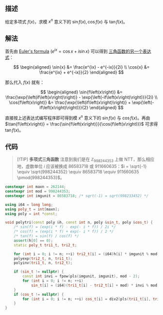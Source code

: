 ## 描述

给定多项式 $f\left(x\right)$，求模 $x^{n}$ 意义下的 $\sin{f\left(x\right)}, \cos{f\left(x\right)}$ 与 $\tan{f\left(x\right)}$。

## 解法

首先由 [Euler's formula](https://en.wikipedia.org/wiki/Euler's_formula) $\left(e^{ix} = \cos{x} + i\sin{x}\right)$ 可以得到 [三角函数的另一个表达式](https://en.wikipedia.org/wiki/Trigonometric_functions#Relationship_to_exponential_function_and_complex_numbers)：

$$
\begin{aligned}
	\sin{x} &= \frac{e^{ix} - e^{-ix}}{2i} \\
	\cos{x} &= \frac{e^{ix} + e^{-ix}}{2}
\end{aligned}
$$

那么代入 $f\left(x\right)$ 就有：

$$
\begin{aligned}
	\sin{f\left(x\right)} &= \frac{\exp{\left(if\left(x\right)\right)} - \exp{\left(-if\left(x\right)\right)}}{2i} \\
	\cos{f\left(x\right)} &= \frac{\exp{\left(if\left(x\right)\right)} + \exp{\left(-if\left(x\right)\right)}}{2}
\end{aligned}
$$

直接按上述表达式编写程序即可得到模 $x^{n}$ 意义下的 $\sin{f\left(x\right)}$ 与 $\cos{f\left(x\right)}$。再由 $\tan{f\left(x\right)} = \frac{\sin{f\left(x\right)}}{\cos{f\left(x\right)}}$ 可求得 $\tan{f\left(x\right)}$。

## 代码

> [!TIP] **多项式三角函数**
    注意到我们是在 $\mathbb{Z}_{998244353}$ 上做 NTT，那么相应地，虚数单位 $i$ 应该被换成 $86583718$ 或 $911660635$：$i = \sqrt{-1} \equiv \sqrt{998244352} \equiv 86583718 \equiv 911660635 \pmod{998244353}$。
    
```cpp
constexpr int maxn = 262144;
constexpr int mod = 998244353;
constexpr int imgunit = 86583718; /* sqrt(-1) = sqrt(998233452) */

using i64 = long long;
using poly_t = int[maxn];
using poly = int *const;

void polytri(const poly &h, const int n, poly &sin_t, poly &cos_t) {
    /* sin(f) = (exp(i * f) - exp(- i * f)) / 2i */
    /* cos(f) = (exp(i * f) + exp(- i * f)) / 2 */
    /* tan(f) = sin(f) / cos(f) */
    assert(h[0] == 0);
    static poly_t tri1_t, tri2_t;

    for (int i = 0; i != n; ++i) tri2_t[i] = (i64)h[i] * imgunit % mod;
    polyexp(tri2_t, n, tri1_t);
    polyinv(tri1_t, n, tri2_t);

    if (sin_t != nullptr) {
        const int invi = fpow(pls(imgunit, imgunit), mod - 2);
        for (int i = 0; i != n; ++i)
            sin_t[i] = (i64)(tri1_t[i] - tri2_t[i] + mod) * invi % mod;
    }
    if (cos_t != nullptr) {
        for (int i = 0; i != n; ++i) cos_t[i] = div2(pls(tri1_t[i], tri2_t[i]));
    }
}
```

